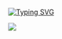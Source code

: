 [![Typing SVG](https://readme-typing-svg.demolab.com?font=Fira+Code&pause=1000&color=F70000&random=false&width=435&lines=%231+pineapple+pizza+hater)](https://git.io/typing-svg)


![](https://c8.alamy.com/comp/2B8C2FA/cheerful-enthusiastic-young-man-very-happy-pleased-how-quick-repairment-work-finished-at-home-pointing-upper-left-corner-and-looking-surprised-2B8C2FA.jpg)
